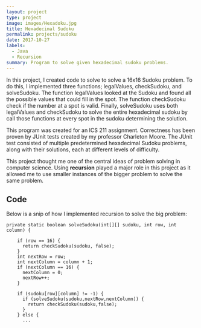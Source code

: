 ```yaml
---
layout: project
type: project
image: images/Hexadoku.jpg
title: Hexadecimal Sudoku
permalink: projects/sudoku
date: 2017-10-27
labels:
  - Java
  - Recursion
summary: Program to solve given hexadecimal sudoku problems.
---
```


In this project, I created code to solve to solve a 16x16 Sudoku problem. To do this, I implemented three functions; legalValues, checkSudoku, and solveSudoku. The function legalValues looked at the Sudoku and found all the possible values that could fill in the spot. The function checkSudoku check if the number at a spot is valid. Finally, solveSudoku uses both legalValues and checkSudoku to solve the entire hexadecimal sudoku by call those functions at every spot in the sudoku determining the solution.

This program was created for an ICS 211 assignment. Correctness has been proven by JUnit tests created by my professor Charleton Moore. The JUnit test consisted of multiple predetermined hexadecimal Sudoku problems, along with their solutions, each at different levels of difficulty.

This project thought me one of the central ideas of problem solving in computer science. Using **recursion** played a major role in this project as it allowed me to use smaller instances of the bigger problem to solve the same problem.

<h2>Code</h2>
Below is a snip of how I implemented recursion to solve the big problem:

```
private static boolean solveSudoku(int[][] sudoku, int row, int column) {
    
    if (row == 16) {
      return checkSudoku(sudoku, false);
    }
    int nextRow = row;
    int nextColumn = column + 1;
    if (nextColumn == 16) {
      nextColumn = 0;
      nextRow++;
    }

    if (sudoku[row][column] != -1) {
      if (solveSudoku(sudoku,nextRow,nextColumn)) {
        return checkSudoku(sudoku,false);
      }
    } else {
      ...
```
